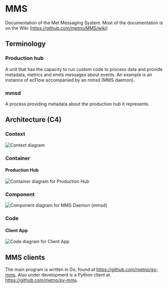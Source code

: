 # MMS
Documentation of the Met Messaging System. Most of the documentation is on the Wiki (https://github.com/metno/MMS/wiki)

## Terminology
### Production hub
A unit that has the capacity to run custom code to process data and provide metadata, metrics and emits messages about events. An example is an instance of ecFlow accompanied by
an mmsd (MMS daemon).

### mmsd
A process providing metadata about the production hub it represents.

## Architecture (C4)

### Context
![Context diagram](http://www.plantuml.com/plantuml/proxy?cache=no&src=https://raw.githubusercontent.com/metno/MMS/master/architecture/context.puml)

### Container
#### Production Hub
![Container diagram for Production Hub](http://www.plantuml.com/plantuml/proxy?cache=no&src=https://raw.githubusercontent.com/metno/MMS/master/architecture/container.puml)

### Component
![Component diagram for MMS Daemon (mmsd)](http://www.plantuml.com/plantuml/proxy?cache=no&src=https://raw.githubusercontent.com/metno/MMS/master/architecture/component.puml)

### Code
#### Client App
![Code diagram for Client App](http://www.plantuml.com/plantuml/proxy?cache=no&src=https://raw.githubusercontent.com/metno/MMS/master/architecture/code_client.puml)

## MMS clients

The main program is written in Go, found at https://github.com/metno/go-mms.
Also under development is a Python client at https://github.com/metno/py-mms.
